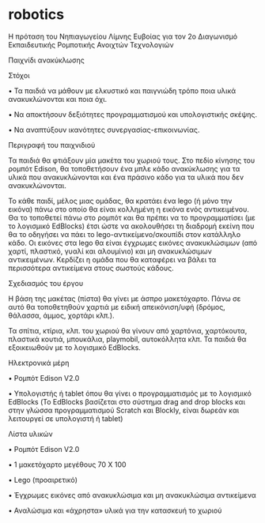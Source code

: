 # robotics
Η πρόταση του Νηπιαγωγείου Λίμνης Ευβοίας για τον 2ο Διαγωνισμό Εκπαιδευτικής Ρομποτικής Ανοιχτών Τεχνολογιών

Παιχνίδι ανακύκλωσης

Στόχοι

•	Τα παιδιά να μάθουν με ελκυστικό και παιγνιώδη τρόπο ποια υλικά ανακυκλώνονται και ποια όχι.

•	Να αποκτήσουν δεξιότητες προγραμματισμού και υπολογιστικής σκέψης.

•	Να αναπτύξουν ικανότητες συνεργασίας-επικοινωνίας. 

Περιγραφή του παιχνιδιού

Τα παιδιά θα φτιάξουν μία μακέτα του χωριού τους. Στο πεδίο κίνησης του ρομπότ Edison, θα τοποθετήσουν ένα μπλε κάδο ανακύκλωσης για τα υλικά που ανακυκλώνονται και ένα πράσινο κάδο για τα υλικά που δεν ανακυκλώνονται. 

Το κάθε παιδί, μέλος μιας ομάδας, θα κρατάει ένα lego (ή μόνο την εικόνα) πάνω στο οποίο θα είναι κολλημένη η εικόνα ενός αντικειμένου. Θα το τοποθετεί πάνω στο ρομπότ και θα πρέπει να το προγραμματίσει (με το λογισμικό EdBlocks) έτσι ώστε να ακολουθήσει τη διαδρομή εκείνη που θα το οδηγήσει να πάει το lego-αντικείμενο/σκουπίδι στον κατάλληλο κάδο.
Οι εικόνες στα lego θα είναι έγχρωμες εικόνες ανακυκλώσιμων (από χαρτί, πλαστικό, γυαλί και αλουμίνιο) και μη ανακυκλώσιμων αντικειμένων. Κερδίζει η ομάδα που θα καταφέρει να βάλει τα περισσότερα αντικείμενα στους σωστούς κάδους.   
  

Σχεδιασμός του έργου

 Η βάση της μακέτας (πίστα) θα γίνει με άσπρο μακετόχαρτο. Πάνω σε αυτό  θα τοποθετηθούν χαρτιά με ειδική απεικόνιση/υφή (δρόμος, θάλασσα, άμμος, χορτάρι κλπ.).
 
 Τα σπίτια, κτίρια, κλπ. του χωριού θα γίνουν από χαρτόνια, χαρτόκουτα, πλαστικά κουτιά,  μπουκάλια, playmobil, αυτοκόλλητα κλπ. 
 Τα παιδιά θα εξοικειωθούν με το λογισμικό EdBlocks.
 
 Ηλεκτρονικά μέρη
 
•	Ρομπότ Edison V2.0 

•	Υπολογιστής ή tablet όπου θα γίνει ο προγραμματισμός με το λογισμικό EdBlocks  (Το EdBlocks βασίζεται στο σύστημα drag and drop blocks και στην γλώσσα προγραμματισμού Scratch και Blockly, είναι δωρεάν και λειτουργεί σε υπολογιστή ή tablet)


Λίστα υλικών

•	Ρομπότ Edison V2.0

•	1 μακετόχαρτο μεγέθους 70 Χ 100 

•	Lego (προαιρετικό)

•	Έγχρωμες εικόνες από ανακυκλώσιμα και μη ανακυκλώσιμα αντικείμενα

•	Αναλώσιμα και «άχρηστα» υλικά για την κατασκευή το χωριού 


